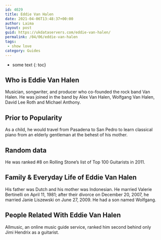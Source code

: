 ```yaml
---
id: 4029
title: Eddie Van Halen
date: 2021-04-06T13:48:37+00:00
author: Laima
layout: post
guid: https://ukdataservers.com/eddie-van-halen/
permalink: /04/06/eddie-van-halen
tags:
 - show love
category: Guides
---
```


* some text
{: toc}


## Who is Eddie Van Halen
                  
                  
                  
Musician, songwriter, and producer who co-founded the rock band Van Halen. He was joined in the band by Alex Van Halen, Wolfgang Van Halen, David Lee Roth and Michael Anthony.
                  
              
            
              
            
                
                
                
## Prior to Popularity
                  
                  
                  
As a child, he would travel from Pasadena to San Pedro to learn classical piano from an elderly gentleman at the behest of his mother.
                  
              
            
              
            
                
                
                
## Random data
                  
                  
                  
He was ranked #8 on Rolling Stone&#8217;s list of Top 100 Guitarists in 2011.
                  
              
            
              
            
                
                
                
## Family & Everyday Life of Eddie Van Halen
                  
                  
                  
His father was Dutch and his mother was Indonesian. He married Valerie Bertinelli on April 11, 1981; after their divorce on December 20, 2007, he married Janie Liszewski on June 27, 2009. He had a son named Wolfgang. 
                  
              
            
              
            
                
                
                
## People Related With Eddie Van Halen
                  
                  
                  
Allmusic, an online music guide service, ranked him second behind only Jimi Hendrix as a guitarist.
                  
              
            
              
            
                
              
            
              
              
            
            
              
            
          
          
          